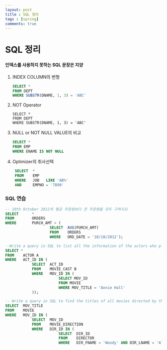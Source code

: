 ```yaml
---
layout: post
title : SQL 정리
tags : [spring]
comments: true
---
```

# SQL 정리

#### 인덱스를 사용하지 못하는 SQL 문장은 지양

1. INDEX COLUMN의 변형

   ```sql
   SELECT *
   FROM DEPT
   WHERE SUBSTR(DNAME, 1, 3) = 'ABC'
   ```

1. NOT Operator

   ```mysql
   SELECT *
   FROM DEPT
   WHERE SUBSTR(DNAME, 1, 3) = 'ABC'
   ```


2. NULL or NOT NULL VALUE의 비교

   ```sql
   SELECT *
   FROM EMP
   WHERE ENAME IS NOT NULL
   ```


3. Optimizer의 취사선택

   ```SQL
    SELECT  *
    FROM    EMP
    WHERE   JOB   LIKE 'AB%'
    AND     EMPNO = '7890'
   ```






### SQL 연습

```SQL
-- 10th October 2012의 평균 주문량보다 큰 주문량을 모두 구하시오
SELECT 		*
FROM		ORDERS
WHERE 		PURCH_AMT > (
					SELECT 	AVG(PURCH_AMT)
					FROM 	ORDERS
					WHERE	ORD_DATE = '10/10/2012');
```



```SQL
--Write a query in SQL to list all the information of the actors who played a role in the movie 'Annie Hall'
SELECT *
FROM 	ACTOR A
WHERE 	ACT_ID IN (
			SELECT 	ACT_ID
			FROM 	MOVIE_CAST B
			WHERE 	MOV_ID IN (
            			SELECT MOV_ID
            			FROM MOVIE
            			WHERE MOV_TITLE = 'Annie Hall'
            ));
```



```SQL
-- Write a query in SQL to find the titles of all movies directed by the director whose first and last name sare Woddy Allen.
SELECT 	MOV_TITLE
FROM	MOVIE
WHERE	MOV_ID IN (
			SELECT 	MOV_ID
			FROM	MOVIE_DIRECTION
			WHERE	DIR_ID IN (
            			SELECT 	DIR_ID
            			FROM	DIRECTOR
            			WHERE 	DIR_FNAME = 'Woody' AND DIR_LNAME = 'Allen'));
```

